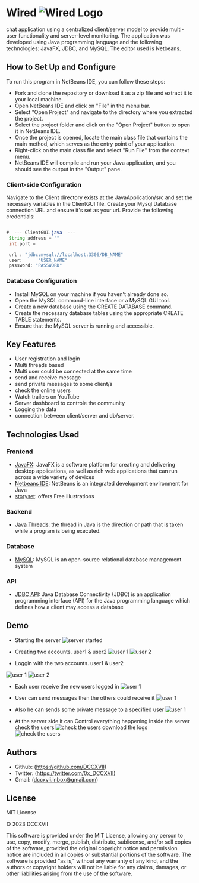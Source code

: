 # Wired  ![Wired Logo](./JavaApplication/src/Icons/landscape-1.png)


chat application using a centralized client/server model to provide multi-user functionality and server-level monitoring. The application was developed using Java programming language and the following technologies: JavaFX, JDBC, and MySQL. The editor used is Netbeans.

## How to Set Up and Configure

To run this program in NetBeans IDE, you can follow these steps:

- Fork and clone the repository or download it as a zip file and extract it to your local machine.
- Open NetBeans IDE and click on "File" in the menu bar.
- Select "Open Project" and navigate to the directory where you extracted the project.
- Select the project folder and click on the "Open Project" button to open it in NetBeans IDE.
- Once the project is opened, locate the main class file that contains the main method, which serves as the entry point of your application.
- Right-click on the main class file and select "Run File" from the context menu.
- NetBeans IDE will compile and run your Java application, and you should see the output in the "Output" pane.

### Client-side Configuration

Navigate to the Client directory exists at the JavaApplication/src and set the necessary variables in the ClientGUI file. Create your Mysql Database connection URL and ensure it's set as your url. Provide the following credentials:

```java

#  --- ClientGUI.java  ---
 String address = ""
 int port =

 url : "jdbc:mysql://localhost:3306/DB_NAME"
 user:      "USER_NAME"
 password: "PASSWORD"
```

### Database Configuration

* Install MySQL on your machine if you haven't already done so.
* Open the MySQL command-line interface or a MySQL GUI tool.
* Create a new database using the CREATE DATABASE command.
* Create the necessary database tables using the appropriate CREATE TABLE statements.
* Ensure that the MySQL server is running and accessible.


## Key Features

- User registration and login
- Multi threads based
- Multi user could be connected at the same time
- send and receive message
- send private messages to some client/s
- check the online users
- Watch trailers on YouTube
- Server dashboard to controle the community
- Logging the data
- connection between client/server and db/server.

## Technologies Used

### Frontend

- [JavaFX](#https://openjfx.io/): JavaFX is a software platform for creating and delivering desktop applications, as well as rich web applications that can run across a wide variety of devices
- [Netbeans IDE](#https://netbeans.apache.org/): NetBeans is an integrated development environment for Java
- [storyset](#https://storyset.com/): offers Free illustrations

### Backend

- [Java Threads](#https://www.java.com/en/): the thread in Java is the direction or path that is taken while a program is being executed. 


### Database

- [MySQL](#https://www.mysql.com): MySQL is an open-source relational database management system

### API

- [JDBC API](#https://www.oracle.com/database/technologies/appdev/jdbc-downloads.html): Java Database Connectivity (JDBC) is an application programming interface (API) for the Java programming language which defines how a client may access a database

## Demo

* Starting the server
![server started](./Test/Service-side-2.PNG)

* Creating two accounts. user1 & user2
![user 1](./Test/Signup-user2.PNG)
![user 2](./Test/Signup-user2.PNG)

* Loggin with the two accounts. user1 & user2

![user 1](./Test/Signin-user1.PNG)
![user 2](./Test/Signin-user1.PNG)

* Each user receive the new users logged in
![user 1](./Test/user1-connected.PNG)

* User can send messages then the others could receive it
![user 1](./Test/user1-sending-messages-with-user2.PNG)

* Also he can sends some private message to a specified user
![user 1](./Test/user1-sending-private-messages-with-user2.PNG)

* At the server side it can Control everything happening inside the server
check the users
![check the users](./Test/Server-side-3-Users.PNG)
download the logs
![check the users](./Test/Server-side-3-Download.PNG)
## Authors

- Github: (https://github.com/DCCXVII)
- Twitter: (https://twitter.com/0x_DCCXVII)
- Gmail: (dccxvii.inbox@gmail.com)

## License

MIT License

© 2023 DCCXVII

This software is provided under the MIT License, allowing any person to use, copy, modify, merge, publish, distribute, sublicense, and/or sell copies of the software, provided the original copyright notice and permission notice are included in all copies or substantial portions of the software. The software is provided "as is," without any warranty of any kind, and the authors or copyright holders will not be liable for any claims, damages, or other liabilities arising from the use of the software.
